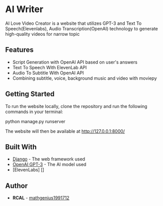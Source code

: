# AI Writer

AI Love Video Creator is a website that utilizes GPT-3 and Text To Speech(Elevenlabs), Audio Transcription(OpenAI) technology to generate high-quality videos for narrow topic



## Features

- Script Generation with OpenAI API based on user's answers
- Text To Speech With ElevenLab API 
- Audio To Subtitle With OpenAI API
- Combining subtitle, voice, background music and video with moviepy


## Getting Started

To run the website locally, clone the repository and run the following commands in your terminal:

python manage.py runserver

The website will then be available at http://127.0.0.1:8000/

## Built With

- [Django](https://www.djangoproject.com/) - The web framework used
- [OpenAI GPT-3](https://openai.com/gpt-3/) - The AI model used
- [ElevenLabs] []
## Author

- **RCAL** - [mathgenius1991712](https://beta.elevenlabs.io/)

